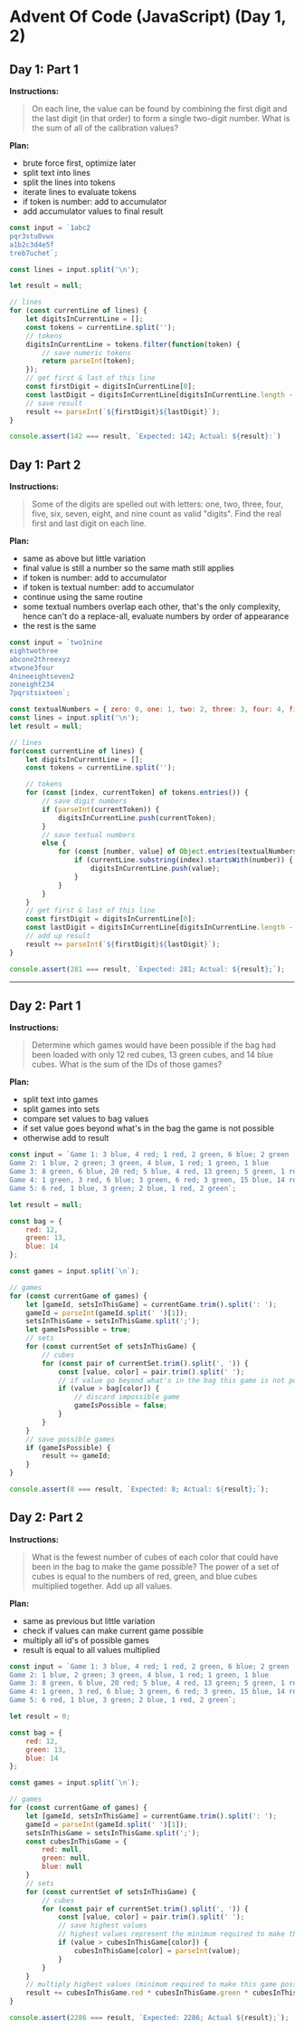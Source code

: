 # Advent Of Code (JavaScript) (Day 1, 2)

## Day 1: Part 1

**Instructions:**
> On each line, the value can be found by combining the first digit and the last digit (in that order) to form a single two-digit number. What is the sum of all of the calibration values?


**Plan:**
- brute force first, optimize later
- split text into lines
- split the lines into tokens
- iterate lines to evaluate tokens
- if token is number: add to accumulator
- add accumulator values to final result

```js
const input = `1abc2
pqr3stu8vwx
a1b2c3d4e5f
treb7uchet`;

const lines = input.split('\n');

let result = null;

// lines
for (const currentLine of lines) {
	let digitsInCurrentLine = [];
	const tokens = currentLine.split('');
	// tokens
	digitsInCurrentLine = tokens.filter(function(token) {
		// save numeric tokens
		return parseInt(token);
	});
	// get first & last of this line
	const firstDigit = digitsInCurrentLine[0];
	const lastDigit = digitsInCurrentLine[digitsInCurrentLine.length - 1];
	// save result
	result += parseInt(`${firstDigit}${lastDigit}`);
}

console.assert(142 === result, `Expected: 142; Actual: ${result}:`)
```

## Day 1: Part 2

**Instructions:**
> Some of the digits are spelled out with letters: one, two, three, four, five, six, seven, eight, and nine count as valid "digits". Find the real first and last digit on each line.

**Plan:**
- same as above but little variation
- final value is still a number so the same math still applies
- if token is number: add to accumulator
- if token is textual number: add to accumulator
- continue using the same routine
- some textual numbers overlap each other, that's the only complexity, hence can't do a replace-all, evaluate numbers by order of appearance
- the rest is the same

```js
const input = `two1nine
eightwothree
abcone2threexyz
xtwone3four
4nineeightseven2
zoneight234
7pqrstsixteen`;

const textualNumbers = { zero: 0, one: 1, two: 2, three: 3, four: 4, five: 5, six: 6, seven: 7, eight: 8, nine: 9 };
const lines = input.split('\n');
let result = null;

// lines
for(const currentLine of lines) {
	let digitsInCurrentLine = [];
	const tokens = currentLine.split('');

	// tokens
	for (const [index, currentToken] of tokens.entries()) {
		// save digit numbers
		if (parseInt(currentToken)) {
			digitsInCurrentLine.push(currentToken);
		}
		// save textual numbers
		else {
			for (const [number, value] of Object.entries(textualNumbers)) {
				if (currentLine.substring(index).startsWith(number)) {
					digitsInCurrentLine.push(value);
				}
			}
		}
	}
	// get first & last of this line
	const firstDigit = digitsInCurrentLine[0];
	const lastDigit = digitsInCurrentLine[digitsInCurrentLine.length - 1];
	// add up result
	result += parseInt(`${firstDigit}${lastDigit}`);
}

console.assert(281 === result, `Expected: 281; Actual: ${result};`);
```

---

## Day 2: Part 1

**Instructions:**
> Determine which games would have been possible if the bag had been loaded with only 12 red cubes, 13 green cubes, and 14 blue cubes. What is the sum of the IDs of those games?

**Plan:**
- split text into games
- split games into sets
- compare set values to bag values
- if set value goes beyond what's in the bag the game is not possible
- otherwise add to result

```js
const input = `Game 1: 3 blue, 4 red; 1 red, 2 green, 6 blue; 2 green
Game 2: 1 blue, 2 green; 3 green, 4 blue, 1 red; 1 green, 1 blue
Game 3: 8 green, 6 blue, 20 red; 5 blue, 4 red, 13 green; 5 green, 1 red
Game 4: 1 green, 3 red, 6 blue; 3 green, 6 red; 3 green, 15 blue, 14 red
Game 5: 6 red, 1 blue, 3 green; 2 blue, 1 red, 2 green`;

let result = null;

const bag = {
	red: 12,
	green: 13,
	blue: 14
};

const games = input.split(`\n`);

// games
for (const currentGame of games) {
	let [gameId, setsInThisGame] = currentGame.trim().split(': ');
	gameId = parseInt(gameId.split(' ')[1]);
	setsInThisGame = setsInThisGame.split(';');
	let gameIsPossible = true;
	// sets
	for (const currentSet of setsInThisGame) {
		// cubes
		for (const pair of currentSet.trim().split(', ')) {
			const [value, color] = pair.trim().split(' ');
			// if value go beyond what's in the bag this game is not possible
			if (value > bag[color]) {
				// discard impossible game
				gameIsPossible = false;
			}
		}
	}
	// save possible games
	if (gameIsPossible) {
		result += gameId;
	}
}

console.assert(8 === result, `Expected: 8; Actual: ${result};`);
```

## Day 2: Part 2

**Instructions:**
> What is the fewest number of cubes of each color that could have been in the bag to make the game possible? The power of a set of cubes is equal to the numbers of red, green, and blue cubes multiplied together. Add up all values.

**Plan:**
- same as previous but little variation
- check if values can make current game possible
- multiply all id's of possible games
- result is equal to all values multiplied

```js
const input = `Game 1: 3 blue, 4 red; 1 red, 2 green, 6 blue; 2 green
Game 2: 1 blue, 2 green; 3 green, 4 blue, 1 red; 1 green, 1 blue
Game 3: 8 green, 6 blue, 20 red; 5 blue, 4 red, 13 green; 5 green, 1 red
Game 4: 1 green, 3 red, 6 blue; 3 green, 6 red; 3 green, 15 blue, 14 red
Game 5: 6 red, 1 blue, 3 green; 2 blue, 1 red, 2 green`;

let result = 0;

const bag = {
	red: 12,
	green: 13,
	blue: 14
};

const games = input.split(`\n`);

// games
for (const currentGame of games) {
	let [gameId, setsInThisGame] = currentGame.trim().split(': ');
	gameId = parseInt(gameId.split(' ')[1]);
	setsInThisGame = setsInThisGame.split(';');
	const cubesInThisGame = {
		red: null,
		green: null,
		blue: null
	}
	// sets
	for (const currentSet of setsInThisGame) {
		// cubes
		for (const pair of currentSet.trim().split(', ')) {
			const [value, color] = pair.trim().split(' ');
			// save highest values
			// highest values represent the minimum required to make this game possible
			if (value > cubesInThisGame[color]) {
				cubesInThisGame[color] = parseInt(value);
			}
		}
	}
	// multiply highest values (minimum required to make this game possible)
	result += cubesInThisGame.red * cubesInThisGame.green * cubesInThisGame.blue;
}

console.assert(2286 === result, `Expected: 2286; Actual ${result};`);
```
